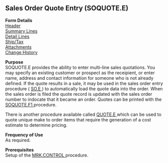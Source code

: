 ##  Sales Order Quote Entry (SOQUOTE.E)

<PageHeader />

**Form Details**  
[ Header ](SOQUOTE-E-1/README.md)   
[ Summary Lines ](SOQUOTE-E-2/README.md)   
[ Detail Lines ](SOQUOTE-E-3/README.md)   
[ Ship/Tax ](SOQUOTE-E-4/README.md)   
[ Attachments ](SOQUOTE-E-5/README.md)   
[ Change History ](SOQUOTE-E-6/README.md)   

**Purpose**  
SOQUOTE.E provides the ability to enter multi-line sales quotations. You may specify an existing customer or prospect as the receipient, or enter name, address and contact information for someone who is not already defined. If the quote results in a sale, it may be used in the sales order entry procedure ( [ SO.E ](../SO-E/README.md) ) to automatically load the quote data into the order. When the sales order is filed the quote record is updated with the sales order number to indocate that it became an order. Quotes can be printed with the [ SOQUOTE.F1 ](SOQUOTE-F1/README.md) procedure.   
  
There is another procedure available called [ QUOTE.E ](QUOTE-E/README.md) which can be used to quote unique make to order items that require the generation of a cost estimate to determine pricing. 

**Frequency of Use**  
As required.

**Prerequisites**  
Setup of the [ MRK.CONTROL ](../MRK-CONTROL/README.md) procedure. 

<badge text= "Version 8.10.57" vertical="middle" />

<PageFooter />